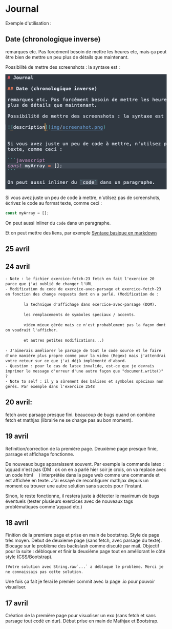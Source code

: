 # Journal

Exemple d'utilisation : 

## Date (chronologique inverse)

remarques etc. Pas forcément besoin de mettre les heures etc, mais ça peut être bien de mettre un peu plus de détails que maintenant.

Possibilité de mettre des screenshots : la syntaxe est :

![description](img/screenshot.png)


Si vous avez juste un peu de code à mettre, n'utilsez pas de screenshots, écrivez le code au format texte, comme ceci :

```javascript
const myArray = [];
```

On peut aussi inliner du `code` dans un paragraphe.

Et on peut mettre des liens, par exemple
[Syntaxe basique en markdown](https://www.markdownguide.org/basic-syntax/)




## 25 avril



## 24 avril

    - Note : le fichier exercice-fetch-23 fetch en fait l'exercice 20 parce que j'ai oublié de changer l'URL
    - Modification du code de exercice-avec-parsage et exercice-fetch-23 en fonction des change requests dont on a parlé. (Modification de :

            la technique d'affichage dans exercice-avec-parsage (DOM).

            les remplacements de symboles speciaux / accents.

            video mieux gérée mais ce n'est probablement pas la façon dont on voudrait l'afficher.

            et autres petites modifications...)

    - J'aimerais améliorer le parsage de tout le code source et le faire d'une manière plus propre comme pour la video (Regex) mais j'attendrai votre retour sur ce que j'ai déjà implémenté d'abord.
    - Question : pour le cas de latex invalide, est-ce que je devrais imprimer le message d'erreur d'une autre façon que "document.write()" ?
    - Note to self : il y a sûrement des balises et symboles spéciaux non gérés. Par exemple dans l'exercice 2548


## 20 avril:

fetch avec parsage presque fini. 
    beaucoup de bugs quand on combine fetch et mathjax (librairie ne se charge pas au bon moment). 


## 19 avril

Refinition/correction de la première page.
    Deuxième page presque finie, parsage et affichage fonctionne.

De nouveaux bugs apparaissent souvent. Par exemple la commande latex : \qquad n'est pas  (DM : ok on en a parlé hier soir je crois, on va replace avec un code html &emsp;) interprétée dans la page web comme une commande et est affichée en texte. J'ai essayé de reconfigurer mathjax depuis un moment ou trouver une autre solution sans succès pour l'instant.

Sinon, le reste fonctionne, il restera juste à détecter le maximum de bugs éventuels (tester plusieurs exercices avec de nouveaux tags problématiques comme \qquad etc.)

## 18 avril

Finition de la premiere page et prise en main de bootstrap.
Style de page très moyen.
Debut de deuxieme page (sans fetch, avec parsage du texte). Blocage sur le problème des backslash comme discuté par mail.
Objectif pour la suite : débloquer et finir la deuxième page tout en améliorant le côté style (CSS/Bootstrap).

    (Votre solution avec String.raw`...` a débloqué le problème. Merci je ne connaissais pas cette solution.

Une fois ça fait je ferai le premier commit avec la page .io pour pouvoir visualiser.

## 17 avril

Création de la première page pour visualiser un exo (sans fetch et sans parsage tout codé en dur).
Début prise en main de Mathjax et Bootstrap.

